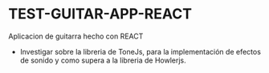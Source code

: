 # TEST-GUITAR-APP-REACT
Aplicacion de guitarra hecho con REACT
- Investigar sobre la libreria de ToneJs, para la implementación de efectos de sonido y como supera a la libreria de Howlerjs.
